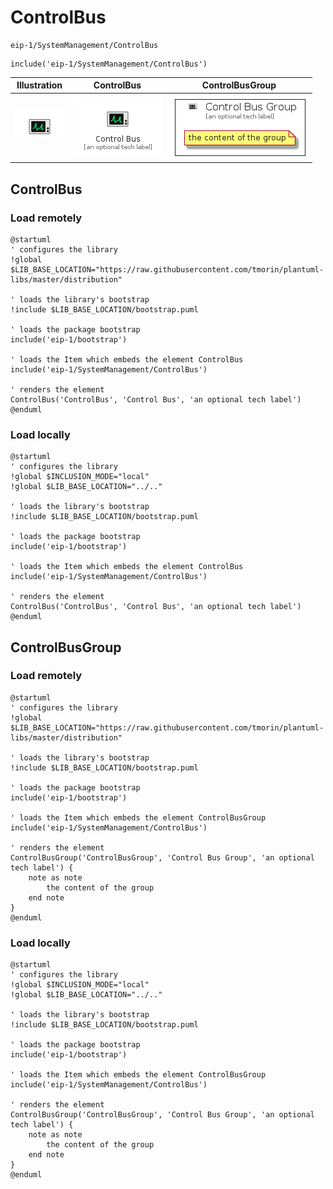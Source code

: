 # ControlBus


```text
eip-1/SystemManagement/ControlBus
```

```text
include('eip-1/SystemManagement/ControlBus')
```



| Illustration | ControlBus | ControlBusGroup |
| :---: | :---: | :---: |
| ![illustration for Illustration](../../eip-1/SystemManagement/ControlBus.png) | ![illustration for ControlBus](../../eip-1/SystemManagement/ControlBus.Local.png) | ![illustration for ControlBusGroup](../../eip-1/SystemManagement/ControlBusGroup.Local.png) |




## ControlBus

### Load remotely
```plantuml
@startuml
' configures the library
!global $LIB_BASE_LOCATION="https://raw.githubusercontent.com/tmorin/plantuml-libs/master/distribution"

' loads the library's bootstrap
!include $LIB_BASE_LOCATION/bootstrap.puml

' loads the package bootstrap
include('eip-1/bootstrap')

' loads the Item which embeds the element ControlBus
include('eip-1/SystemManagement/ControlBus')

' renders the element
ControlBus('ControlBus', 'Control Bus', 'an optional tech label')
@enduml
```

### Load locally
```plantuml
@startuml
' configures the library
!global $INCLUSION_MODE="local"
!global $LIB_BASE_LOCATION="../.."

' loads the library's bootstrap
!include $LIB_BASE_LOCATION/bootstrap.puml

' loads the package bootstrap
include('eip-1/bootstrap')

' loads the Item which embeds the element ControlBus
include('eip-1/SystemManagement/ControlBus')

' renders the element
ControlBus('ControlBus', 'Control Bus', 'an optional tech label')
@enduml
```

## ControlBusGroup

### Load remotely
```plantuml
@startuml
' configures the library
!global $LIB_BASE_LOCATION="https://raw.githubusercontent.com/tmorin/plantuml-libs/master/distribution"

' loads the library's bootstrap
!include $LIB_BASE_LOCATION/bootstrap.puml

' loads the package bootstrap
include('eip-1/bootstrap')

' loads the Item which embeds the element ControlBusGroup
include('eip-1/SystemManagement/ControlBus')

' renders the element
ControlBusGroup('ControlBusGroup', 'Control Bus Group', 'an optional tech label') {
    note as note
        the content of the group
    end note
}
@enduml
```

### Load locally
```plantuml
@startuml
' configures the library
!global $INCLUSION_MODE="local"
!global $LIB_BASE_LOCATION="../.."

' loads the library's bootstrap
!include $LIB_BASE_LOCATION/bootstrap.puml

' loads the package bootstrap
include('eip-1/bootstrap')

' loads the Item which embeds the element ControlBusGroup
include('eip-1/SystemManagement/ControlBus')

' renders the element
ControlBusGroup('ControlBusGroup', 'Control Bus Group', 'an optional tech label') {
    note as note
        the content of the group
    end note
}
@enduml
```

